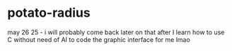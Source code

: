 # potato-radius
may 26 25 - i will probably come back later on that after I learn how to use C without need of AI to code the graphic interface for me lmao
